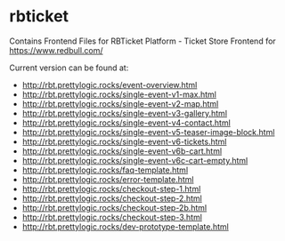 # rbticket
Contains Frontend Files for RBTicket Platform - Ticket Store Frontend for https://www.redbull.com/

Current version can be found at:


* http://rbt.prettylogic.rocks/event-overview.html
* http://rbt.prettylogic.rocks/single-event-v1-max.html
* http://rbt.prettylogic.rocks/single-event-v2-map.html
* http://rbt.prettylogic.rocks/single-event-v3-gallery.html
* http://rbt.prettylogic.rocks/single-event-v4-contact.html
* http://rbt.prettylogic.rocks/single-event-v5-teaser-image-block.html
* http://rbt.prettylogic.rocks/single-event-v6-tickets.html
* http://rbt.prettylogic.rocks/single-event-v6b-cart.html
* http://rbt.prettylogic.rocks/single-event-v6c-cart-empty.html
* http://rbt.prettylogic.rocks/faq-template.html
* http://rbt.prettylogic.rocks/error-template.html
* http://rbt.prettylogic.rocks/checkout-step-1.html
* http://rbt.prettylogic.rocks/checkout-step-2.html
* http://rbt.prettylogic.rocks/checkout-step-2b.html
* http://rbt.prettylogic.rocks/checkout-step-3.html
* http://rbt.prettylogic.rocks/dev-prototype-template.html

